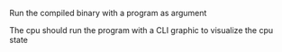 Run the compiled binary with a program as argument

The cpu should run the program with a CLI graphic to visualize the cpu state 
